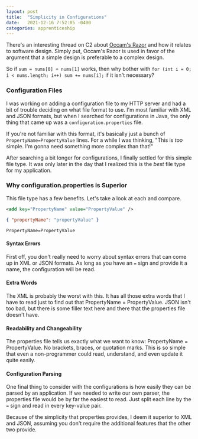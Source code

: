 ```yaml
---
layout: post
title:  "Simplicity in Configurations"
date:   2021-12-16 7:52:05 -0400
categories: apprenticeship
---
```


There's an interesting thread on C2 about [Occam's Razor][c2] and how it 
relates to software design. Simply put, Occam's Razor is used in favor of
the argument that a simple design is preferable to a complex design.

So if `sum = nums[0] + nums[1]` works, then why bother with 
`for (int i = 0; i < nums.length; i++) sum += nums[i];` if it isn't 
necessary?

### Configuration Files

I was working on adding a configuration file to my HTTP server and had a bit
of trouble deciding on what file format to use. I'm most familiar with
XML and JSON formats, but when I searched for configurations in Java,
the only thing that came up was a `configuration.properties` file.

If you're not familiar with this format, it's basically just a bunch of
`PropertyName=PropertyValue` lines. For a while I was thinking, "This is
_too_ simple. I'm gonna need something more complex than that!" 

After searching a bit longer for configurations, I finally settled for 
this simple file type. It was only later in the day that I realized
this is the _best_ file type for my application.

### Why configuration.properties is Superior

This file type has a few benefits. Let's take a look at each and compare.

````xml
<add key="PropertyName" value="PropertyValue" />
````

````json
{ "propertyName": "propertyValue" }
````

````properties
PropertyName=PropertyValue
````

#### Syntax Errors

First off, you don't really need to worry about syntax errors that can come 
up in XML or JSON formats. As long as you have an `=` sign and provide it a 
name, the configuration will be read.

#### Extra Words

The XML is probably the worst with this. It has all those extra words that 
I have to read just to find out that PropertyName = PropertyValue. JSON
isn't too bad, but there is some filler text here and there that the 
properties file doesn't have.

#### Readability and Changeability

The properties file tells us exactly what we want to know: 
PropertyName = PropertyValue. No brackets, braces, or quotation marks.
This is so simple that even a non-programmer could read, understand, and even
update it quite easily.

#### Configuration Parsing

One final thing to consider with the configurations is how easily they can be
parsed by an application. If we needed to write our own parser, the properties
file would be by far the easiest to read. Just split each line by the `=` sign
and read in every key-value pair.

Because of the simplicity that properties provides, I deem it superior to XML
and JSON, assuming you don't require the additional features that the other
two provide.

[c2]: https://wiki.c2.com/?OccamsRazor
